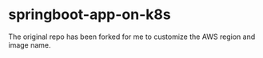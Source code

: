 # springboot-app-on-k8s
The original repo has been forked for me to customize the AWS region and image name.

